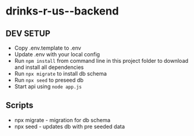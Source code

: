 # drinks-r-us--backend

## DEV SETUP
- Copy .env.template to .env
- Update  .env with your local config
- Run `npm install` from command line in this project folder to download and install all dependencies
- Run `npx migrate` to install db schema
- Run `npx seed` to preseed db
- Start api using `node app.js`

## Scripts
- npx migrate - migration for db schema
- npx seed - updates db with pre seeded data
